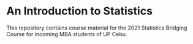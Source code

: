 # An Introduction to Statistics  
This repository contains course material for the 2021 Statistics Bridging Course for incoming MBA students of UP Cebu.  
